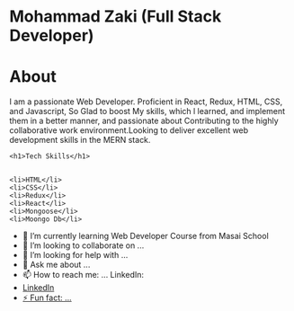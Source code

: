  <h1>Mohammad Zaki (Full Stack Developer)</h1>
   <h1>About</h1>
   
   <p>I am a passionate Web Developer. Proficient in React, Redux,
    HTML, CSS, and Javascript, So Glad to boost My skills, which
    l learned, and implement them in a better manner, and
    passionate about Contributing to the highly collaborative work
    environment.Looking to deliver excellent web development
    skills in the MERN stack.</p>
    
    
  
    <h1>Tech Skills</h1>   
    
   
    <li>HTML</li>
    <li>CSS</li>
    <li>Redux</li>
    <li>React</li>
    <li>Mongoose</li>
    <li>Moongo Db</li>

- 🌱 I’m currently learning Web Developer Course from Masai School
- 👯 I’m looking to collaborate on ...
- 🤔 I’m looking for help with ...
- 💬 Ask me about ...
- 📫 How to reach me: ...
LinkedIn:<a href="https://www.linkedin.com/in/mohammad-zaki-b48821158/" />
- LinkedIn
- ⚡ Fun fact: ...
